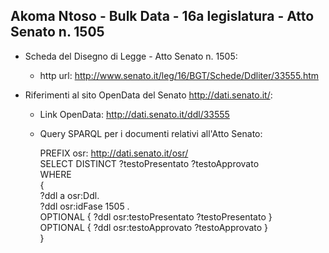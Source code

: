 ## Akoma Ntoso - Bulk Data - 16a legislatura - Atto Senato n. 1505 ##

* Scheda del Disegno di Legge - Atto Senato n. 1505:
	* http url: http://www.senato.it/leg/16/BGT/Schede/Ddliter/33555.htm

* Riferimenti al sito OpenData del Senato http://dati.senato.it/:
	* Link OpenData: http://dati.senato.it/ddl/33555
	* Query SPARQL per i documenti relativi all'Atto Senato:

        PREFIX osr: <http://dati.senato.it/osr/>  
		SELECT DISTINCT ?testoPresentato ?testoApprovato  
		WHERE  
		{  
		    ?ddl a osr:Ddl.  
		    ?ddl osr:idFase 1505 .  
		    OPTIONAL { ?ddl osr:testoPresentato ?testoPresentato }  
		    OPTIONAL { ?ddl osr:testoApprovato ?testoApprovato }  
		}
		